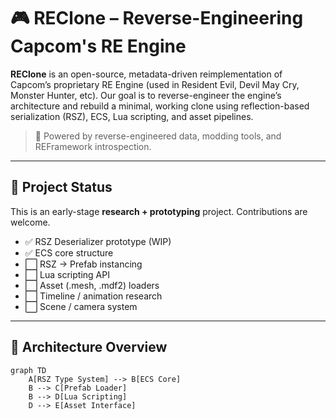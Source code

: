 # 🎮 REClone – Reverse-Engineering Capcom's RE Engine

**REClone** is an open-source, metadata-driven reimplementation of Capcom’s proprietary RE Engine (used in Resident Evil, Devil May Cry, Monster Hunter, etc). Our goal is to reverse-engineer the engine’s architecture and rebuild a minimal, working clone using reflection-based serialization (RSZ), ECS, Lua scripting, and asset pipelines.

> 🧠 Powered by reverse-engineered data, modding tools, and REFramework introspection.

---

## 🚧 Project Status

This is an early-stage **research + prototyping** project. Contributions are welcome.

- ✅ RSZ Deserializer prototype (WIP)
- ✅ ECS core structure
- ⬜ RSZ → Prefab instancing
- ⬜ Lua scripting API
- ⬜ Asset (.mesh, .mdf2) loaders
- ⬜ Timeline / animation research
- ⬜ Scene / camera system

---

## 🧱 Architecture Overview

```mermaid
graph TD
    A[RSZ Type System] --> B[ECS Core]
    B --> C[Prefab Loader]
    B --> D[Lua Scripting]
    D --> E[Asset Interface]
